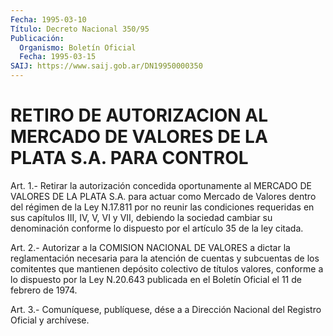 ```yaml
---
Fecha: 1995-03-10
Título: Decreto Nacional 350/95
Publicación:
  Organismo: Boletín Oficial
  Fecha: 1995-03-15
SAIJ: https://www.saij.gob.ar/DN19950000350
---
```

# RETIRO DE AUTORIZACION AL MERCADO DE VALORES DE LA PLATA S.A. PARA CONTROL

<a id="1"></a>
Art.  1.-  Retirar  la autorización concedida oportunamente al MERCADO DE VALORES DE LA PLATA  S.A.  para  actuar  como Mercado de Valores  dentro  del régimen de la Ley N.17.811 por no  reunir  las condiciones requeridas  en  sus  capítulos  III,  IV,  V, VI y VII, debiendo la sociedad cambiar su denominación conforme lo  dispuesto por el artículo 35 de la ley citada.

<a id="2"></a>
Art.  2.- Autorizar a la COMISION NACIONAL DE VALORES a dictar la  reglamentación    necesaria  para  la  atención  de  cuentas  y subcuentas de los comitentes  que  mantienen  depósito colectivo de títulos  valores,  conforme  a  lo  dispuesto por la  Ley  N.20.643 publicada  en  el  Boletín  Oficial  el  11  de  febrero  de  1974.

<a id="3"></a>
Art.  3.- Comuníquese, publíquese, dése a a Dirección Nacional del Registro Oficial y archívese.